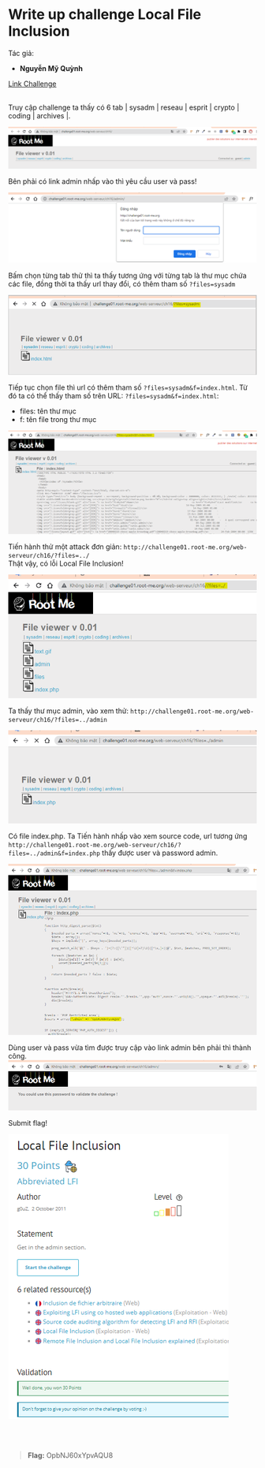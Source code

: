 # Write up challenge Local File Inclusion

Tác giả:
- **Nguyễn Mỹ Quỳnh** <br>

  
[Link Challenge](https://www.root-me.org/en/Challenges/Web-Server/Local-File-Inclusion)<br>
</br>

Truy cập challenge ta thấy có 6 tab  | sysadm | reseau | esprit | crypto | coding | archives |.

<img src="./img/1.png" alt="normal_acc_TRAbID"/>

Bên phải có link admin nhấp vào thì yêu cầu user và pass!

<img src="./img/t1.png" alt="normal_acc_TRAbID"/>

Bấm chọn từng tab thử thì ta thấy tương ứng với từng tab là thư mục chứa các file, đồng thời ta thấy url thay đổi, có thêm tham số `?files=sysadm`

<img src="./img/2.png" alt="normal_acc_TRAbID"/>

<div style = "page-break-after: always;"></div>

Tiếp tục chọn file thì url có thêm tham số `?files=sysadm&f=index.html`. Từ đó ta có thể thấy tham số trên URL: `?files=sysadm&f=index.html`:
- files: tên thư mục
- f: tên file trong thư mục

<img src="./img/t2.png" alt="normal_acc_TRAbID"/>

Tiến hành thử một attack đơn giản: `http://challenge01.root-me.org/web-serveur/ch16/?files=../`
<br> Thật vậy, có lỗi Local File Inclusion!

<img src="./img/3.png" alt="normal_acc_TRAbID"/>

Ta thấy thư mục admin, vào xem thử: `http://challenge01.root-me.org/web-serveur/ch16/?files=../admin`

<img src="./img/4.png" alt="normal_acc_TRAbID"/>

Có file index.php. Ta Tiến hành nhấp vào xem source code, url tương ứng `http://challenge01.root-me.org/web-serveur/ch16/?files=../admin&f=index.php` thấy được user và password admin.

<img src="./img/5.png" alt="normal_acc_TRAbID"/>

Dùng user và pass vừa tìm được truy cập vào link admin bên phải thì thành công.
<img src="./img/6.png" alt="normal_acc_TRAbID"/>

Submit flag! 

<img src="./img/7.png" alt="normal_acc_TRAbID"/>

<br><br>

> **Flag:** OpbNJ60xYpvAQU8
